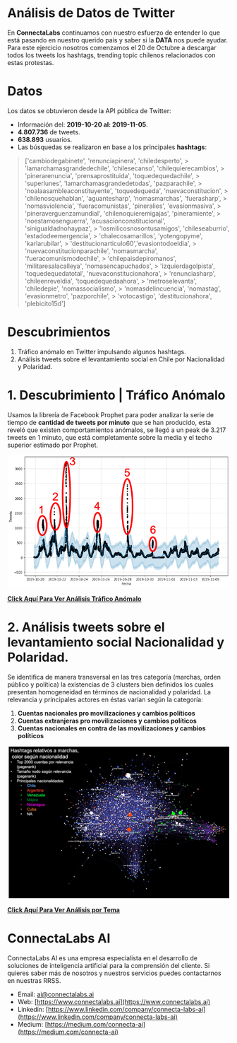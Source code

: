 # Análisis de Datos de Twitter        
 En **ConnectaLabs** continuamos con nuestro esfuerzo de entender lo que está pasando en nuestro querido país y saber si la **DATA** nos puede ayudar. Para este ejercicio nosotros comenzamos el 20 de Octubre a descargar todos los tweets los hashtags, trending topic chilenos relacionados con estas protestas.      
      
# Datos      
 Los datos se obtuvieron desde la API pública de Twitter:      
- Información del: **2019-10-20 al: 2019-11-05**.      
- **4.807.736** de tweets.      
- **638.893** usuarios.      
- Las búsquedas se realizaron en base a los principales **hashtags**:      
      
> ['cambiodegabinete', 'renunciapinera', 'chiledesperto', > 'lamarchamasgrandedechile', 'chilesecanso', 'chilequierecambios', > 'pinerarenuncia', 'prensaprostituida', 'toquedequedachile', > 'superlunes', 'lamarchamasgrandedetodas', 'pazparachile', > 'noalaasambleaconstituyente', 'toquedequeda', 'nuevaconstitucion', > 'chilenosquehablan', 'aguantesharp', 'nomasmarchas', 'fuerasharp', > 'nomasviolencia', 'fueracomunistas', 'pineralies', 'evasionmasiva', > 'pineraverguenzamundial', 'chilenoquieremigajas', 'pineramiente', > 'noestamosenguerra', 'acusacionconstitucional', 'sinigualdadnohaypaz', > 'losmilicosnosontusamigos', 'chileseaburrio', 'estadodeemergencia', > 'chalecosamarillos', 'yotengopyme', 'karlarubilar', > 'destitucionarticulo60','evasiontodoeldia', > 'nuevaconstitucionparachile', 'nomasmarcha', 'fueracomunismodechile', > 'chilepaisdepiromanos', 'militaresalacalleya', 'nomasencapuchados', > 'izquierdagolpista', 'toquedequedatotal', 'nuevaconstitucionahora', > 'renunciasharp', 'chileenreveldia', 'toquedequedaahora', > 'metroselevanta', 'chiledepie', 'nomassocialismo', > 'nomasdelincuencia', 'nomastag', 'evasionmetro', 'pazporchile', > 'votocastigo', 'destitucionahora', 'plebicito15d']      
 # Descubrimientos        
 1. Tráfico anómalo en Twitter impulsando algunos hashtags.      
2. Análisis tweets sobre el levantamiento social en Chile por Nacionalidad y Polaridad.      
          
 # 1. Descubrimiento | Tráfico Anómalo      
 Usamos la librería de Facebook Prophet para poder analizar la serie de tiempo de **cantidad de tweets por minuto** que se han producido, esta reveló que existen comportamientos anómalos, se llegó a un peak de 3.217 tweets en 1 minuto, que está completamente sobre la media y el techo superior estimado por Prophet.      
      
![anomalia 01](https://raw.githubusercontent.com/connectalabs/riots_chile_analisis/master/plots/ts_anomaly_mark.png)      
      
[**Click Aquí Para Ver Análisis Tráfico Anómalo**](https://github.com/connectalabs/riots_chile_analisis/blob/master/time_series_twitter_analisis.ipynb)      
 # 2. Análisis tweets sobre el levantamiento social Nacionalidad y Polaridad.      
     
 Se identifica de manera transversal en las tres categoría (marchas, orden público y política) la existencias de 3 clusters bien definidos los cuales presentan homogeneidad en términos de nacionalidad y polaridad. La relevancia y principales actores en éstas varían según la categoría:      
 1. **Cuentas nacionales pro movilizaciones y cambios políticos**    
 2. **Cuentas extranjeras pro movilizaciones y cambios políticos**    
 3. **Cuentas nacionales en contra de las movilizaciones y cambios políticos**    
   
 ![Análisis Hashtags vs Nacionalidad](https://raw.githubusercontent.com/connectalabs/riots_chile_analisis/master/plots/marchas_location_legend.png)      
    
[**Click Aquí Para Ver Análisis por Tema**](https://github.com/connectalabs/riots_chile_analisis/blob/master/analisis_tweets_sobre_levantamiento_social.md)

# ConnectaLabs AI

ConnectaLabs AI es una empresa especialista en el desarrollo de soluciones de inteligencia artificial para la comprensión del cliente. Si quieres saber más de nosotros y nuestros servicios puedes contactarnos en nuestras RRSS.

 - Email: [ai@connectalabs.ai](mailto:ai@connectalabs.ai?subject=Riots-Chile)
 - Web: [https://www.connectalabs.ai](https://www.connectalabs.ai)
 - Linkedin: [https://www.linkedin.com/company/connecta-labs-ai](https://www.linkedin.com/company/connecta-labs-ai)
 - Medium: [https://medium.com/connecta-ai](https://medium.com/connecta-ai)